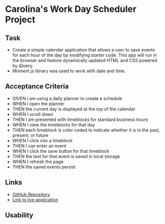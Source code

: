 # Carolina's Work Day Scheduler Project

## Task

- Create a simple calendar application that allows a user to save events for each hour of the day by modifying starter code. This app will run in the browser and feature dynamically updated HTML and CSS powered by jQuery.
- Moment.js library was used to work with date and time.

## Acceptance Criteria
- GIVEN I am using a daily planner to create a schedule
- WHEN I open the planner
- THEN the current day is displayed at the top of the calendar
- WHEN I scroll down
- THEN I am presented with timeblocks for standard business hours
- WHEN I view the timeblocks for that day
- THEN each timeblock is color coded to indicate whether it is in the past, present, or future
- WHEN I click into a timeblock
- THEN I can enter an event
- WHEN I click the save button for that timeblock
- THEN the text for that event is saved in local storage
- WHEN I refresh the page
- THEN the saved events persist

## Links
- [GitHub Repository](https://github.com/carolinatnp/work-day-scheduler)
- [Link to live application]()

## Usability

